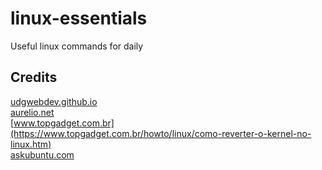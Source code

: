 # linux-essentials
Useful linux commands for daily

## Credits
[udgwebdev.github.io](https://udgwebdev.github.io/dicas-de-terminal-copiando-arquivos-via-scp)<br>
[aurelio.net](https://aurelio.net/curso/material/vim-ref.html)<br>
[www.topgadget.com.br](https://www.topgadget.com.br/howto/linux/como-reverter-o-kernel-no-linux.htm)<br>
[askubuntu.com](https://askubuntu.com/questions/1393550/enabling-fingerprint-login-in-xubuntu)<br>
